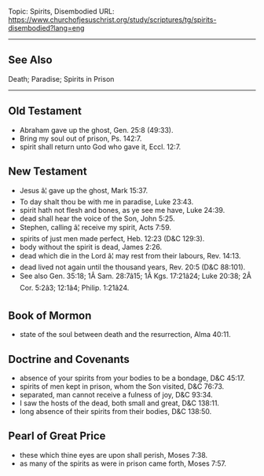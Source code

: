 Topic: Spirits, Disembodied
URL: https://www.churchofjesuschrist.org/study/scriptures/tg/spirits-disembodied?lang=eng

---

## See Also

Death; Paradise; Spirits in Prison

---

## Old Testament

- Abraham gave up the ghost, Gen. 25:8 (49:33).
- Bring my soul out of prison, Ps. 142:7.
- spirit shall return unto God who gave it, Eccl. 12:7.

## New Testament

- Jesus â¦ gave up the ghost, Mark 15:37.
- To day shalt thou be with me in paradise, Luke 23:43.
- spirit hath not flesh and bones, as ye see me have, Luke 24:39.
- dead shall hear the voice of the Son, John 5:25.
- Stephen, calling â¦ receive my spirit, Acts 7:59.
- spirits of just men made perfect, Heb. 12:23 (D&C 129:3).
- body without the spirit is dead, James 2:26.
- dead which die in the Lord â¦ may rest from their labours, Rev. 14:13.
- dead lived not again until the thousand years, Rev. 20:5 (D&C 88:101).
- See also Gen. 35:18; 1Â Sam. 28:7â15; 1Â Kgs. 17:21â24; Luke 20:38; 2Â Cor. 5:2â3; 12:1â4; Philip. 1:21â24.

## Book of Mormon

- state of the soul between death and the resurrection, Alma 40:11.

## Doctrine and Covenants

- absence of your spirits from your bodies to be a bondage, D&C 45:17.
- spirits of men kept in prison, whom the Son visited, D&C 76:73.
- separated, man cannot receive a fulness of joy, D&C 93:34.
- I saw the hosts of the dead, both small and great, D&C 138:11.
- long absence of their spirits from their bodies, D&C 138:50.

## Pearl of Great Price

- these which thine eyes are upon shall perish, Moses 7:38.
- as many of the spirits as were in prison came forth, Moses 7:57.

